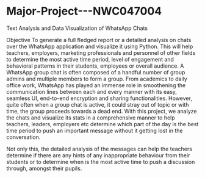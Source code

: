 # Major-Project---NWC047004
Text Analysis and Data Visualization of WhatsApp Chats

Objective
To generate a full fledged report or a detailed analysis on chats over the WhatsApp application and visualize it using Python. This will help teachers, employers, marketing professionals and personnel of other fields to determine the most active time period, level of engagement and behavioral patterns in their students, employees or overall audience.
A WhatsApp group chat is often composed of a handful number of group admins and multiple members to form a group. From academics to daily office work, WhatsApp has played an immense role in smoothening the communication lines between each and every manner with its easy, seamless UI, end-to-end encryption and sharing functionalities. However, quite often when a group chat is active, it could stray out of topic or with time, the group proceeds towards a dead end.
With this project, we analyze the chats and visualize its stats in a comprehensive manner to help teachers, leaders, employers etc determine which part of the day is the best time period to push an important message without it getting lost in the conversation. 

Not only this, the detailed analysis of the messages can help the teachers determine if there are any hints of any inappropriate behaviour from their students or to determine when is the most active time to push a discussion through, amongst their pupils.
